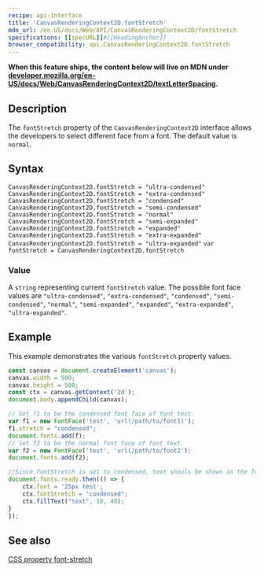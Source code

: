```yaml
---
recipe: api-interface
title: 'CanvasRenderingContext2D.fontStretch'
mdn_url: /en-US/docs/Web/API/CanvasRenderingContext2D/fontStretch
specifications: [[specURL]]#[[HeadingAnchor]]
browser_compatibility: api.CanvasRenderingContext2D.fontStretch
---
```



**When this feature ships, the content below will live on MDN under
[developer.mozilla.org/en-US/docs/Web/CanvasRenderingContext2D/textLetterSpacing](https://developer.mozilla.org/en-US/docs/Web/CanvasRenderingContext2D/textLetterSpacing).**

## Description

The `fontStretch` property of the `CanvasRenderingContext2D` interface
allows the developers to select different face from a font. The default
value is `normal`.

## Syntax

`CanvasRenderingContext2D.fontStretch = "ultra-condensed"`
`CanvasRenderingContext2D.fontStretch = "extra-condensed"` 
`CanvasRenderingContext2D.fontStretch = "condensed"`
`CanvasRenderingContext2D.fontStretch = "semi-condensed"` 
`CanvasRenderingContext2D.fontStretch = "normal"` 
`CanvasRenderingContext2D.fontStretch = "semi-expanded"`
`CanvasRenderingContext2D.fontStretch = "expanded"`
`CanvasRenderingContext2D.fontStretch = "extra-expanded"`
`CanvasRenderingContext2D.fontStretch = "ultra-expanded"`
`var fontStretch = CanvasRenderingContext2D.fontStretch`

### Value

A `string` representing current `fontStretch` value. The possible font face values 
are `"ultra-condensed"`, `"extra-condensed"`, `"condensed"`, `"semi-condensed"`, 
`"normal"`, `"semi-expanded"`, `"expanded"`, `"extra-expanded"`, `"ultra-expanded"`.

## Example

This example demonstrates the various `fontStretch` property values.

```js
const canvas = document.createElement('canvas');
canvas.width = 500;
canvas.height = 500;
const ctx = canvas.getContext('2d');
document.body.appendChild(canvas);

// Set f1 to be the condensed font face of font test.
var f1 = new FontFace('test', 'url(/path/to/font1)');
f1.stretch = "condensed";
document.fonts.add(f);
// Set f2 to be the normal font face of font text.
var f2 = new FontFace('test', 'url(/path/to/font2');
document.fonts.add(f2);

//Since fontStretch is set to condensed, text shouls be shown in the font face f1.
document.fonts.ready.then(() => {
    ctx.font = '25px test';
    ctx.fontStretch = "condensed";
    ctx.fillText("text", 10, 40);
}
});

```

## See also
[CSS property font-stretch](https://developer.mozilla.org/en-US/docs/Web/CSS/font-stretch)

